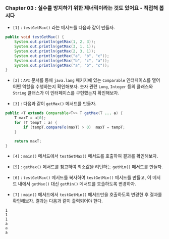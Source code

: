 
### Chapter 03 : 실수를 방지하기 위한 제너릭이라는 것도 있어요 - 직접해 봅시다

- `[1]` : `testGetMax()` 라는 메서드를 다음과 같이 만들자.

```java
public void testGetMax() {
    System.out.println(getMax(1, 2, 3));
    System.out.println(getMax(3, 1, 1));
    System.out.println(getMax(2, 3, 1));
    System.out.println(getMax("a", "b", "c"));
    System.out.println(getMax("b", "c", "a"));
    System.out.println(getMax("a", "b", "c"));
}
```

- `[2]` : `API` 문서를 통해 `java.lang` 패키지에 있는 `Comparable` 인터페이스를 열어 어떤 역할을 수행하는지 확인해보자. 숫자 관련 `Long`, `Integer` 등의 클래스와 `String` 클래스가 이 인터페이스를 구현했는지 확인해보자.

- `[3]` : 다음과 같이 `getMax()` 메서드를 만들자.

```java
public <T extends Comparable<T>> T getMax(T ... a) {
    T maxT = a[0];
    for (T tempT : a) {
        if (tempT.compareTo(maxT) > 0)  maxT = tempT;
    }

    return maxT;
}
```

- `[4]` : `main()` 메서드에서 `testGetMax()` 메서드를 호출하여 결과를 확인해보자.

- `[5]` : `getMax()` 메서드를 참고하여 최소값을 리턴하는 `getMin()` 메서드를 만들자.

- `[6]` : `testGetMax()` 메서드를 복사하여 `testGetMin()` 메서드를 만들고, 이 메서드 내에서 `getMax()` 대신 `getMin()` 메서드를 호출하도록 변경하자.

- `[7]` : `main()` 메서드에서 `testGetMin()` 메서드만을 호출하도록 변경한 후 결과를 확인해보자. 결과는 다음과 같이 출력되어야 한다.

```
1
1
1
a
a
a
```
